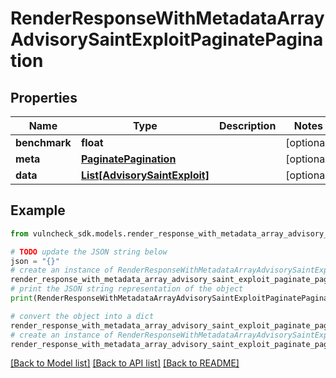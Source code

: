 # RenderResponseWithMetadataArrayAdvisorySaintExploitPaginatePagination


## Properties

Name | Type | Description | Notes
------------ | ------------- | ------------- | -------------
**benchmark** | **float** |  | [optional] 
**meta** | [**PaginatePagination**](PaginatePagination.md) |  | [optional] 
**data** | [**List[AdvisorySaintExploit]**](AdvisorySaintExploit.md) |  | [optional] 

## Example

```python
from vulncheck_sdk.models.render_response_with_metadata_array_advisory_saint_exploit_paginate_pagination import RenderResponseWithMetadataArrayAdvisorySaintExploitPaginatePagination

# TODO update the JSON string below
json = "{}"
# create an instance of RenderResponseWithMetadataArrayAdvisorySaintExploitPaginatePagination from a JSON string
render_response_with_metadata_array_advisory_saint_exploit_paginate_pagination_instance = RenderResponseWithMetadataArrayAdvisorySaintExploitPaginatePagination.from_json(json)
# print the JSON string representation of the object
print(RenderResponseWithMetadataArrayAdvisorySaintExploitPaginatePagination.to_json())

# convert the object into a dict
render_response_with_metadata_array_advisory_saint_exploit_paginate_pagination_dict = render_response_with_metadata_array_advisory_saint_exploit_paginate_pagination_instance.to_dict()
# create an instance of RenderResponseWithMetadataArrayAdvisorySaintExploitPaginatePagination from a dict
render_response_with_metadata_array_advisory_saint_exploit_paginate_pagination_from_dict = RenderResponseWithMetadataArrayAdvisorySaintExploitPaginatePagination.from_dict(render_response_with_metadata_array_advisory_saint_exploit_paginate_pagination_dict)
```
[[Back to Model list]](../README.md#documentation-for-models) [[Back to API list]](../README.md#documentation-for-api-endpoints) [[Back to README]](../README.md)


